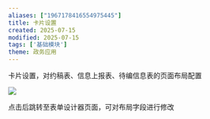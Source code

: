 ```yaml
---
aliases: ["1967178416554975445"]
title: 卡片设置
created: 2025-07-15
modified: 2025-07-15
tags: ['基础模块']
theme: 政务应用
---
```


卡片设置，对约稿表、信息上报表、待编信息表的页面布局配置

![](https://myhelpdoc.oss-cn-heyuan.aliyuncs.com/mdimages/e79f58dc4be664d81dedd71640e3c277.jpg)

点击后跳转至表单设计器页面，可对布局字段进行修改

